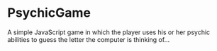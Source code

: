 # PsychicGame
A simple JavaScript game in which the player uses his or her psychic abilities to guess the letter the computer is thinking of...
